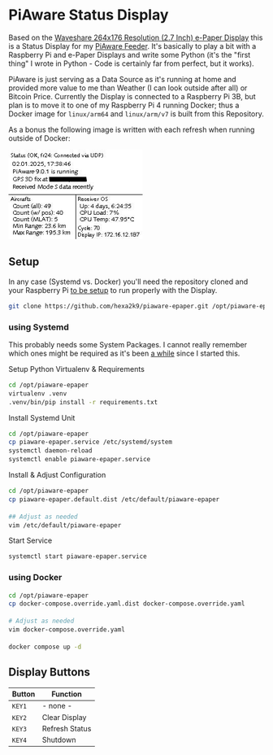 # PiAware Status Display

Based on the [Waveshare 264x176 Resolution (2.7 Inch) e-Paper Display](https://www.amazon.de/gp/product/B075FWLMRV/) this is a Status Display for my [PiAware Feeder](https://www.flightaware.com/adsb/piaware/build). It's basically to play a bit with a Raspberry Pi and e-Paper Displays and write some Python (it's the "first thing" I wrote in Python - Code is certainly far from perfect, but it works).

PiAware is just serving as a Data Source as it's running at home and provided more value to me than Weather (I can look outside after all) or Bitcoin Price. Currently the Display is connected to a Raspberry Pi 3B, but plan is to move it to one of my Raspberry Pi 4 running Docker; thus a Docker image for `linux/arm64` and `linux/arm/v7` is built from this Repository.

As a bonus the following image is written with each refresh when running outside of Docker:

![status display](images/docs.jpg "Status Display")

## Setup

In any case (Systemd vs. Docker) you'll need the repository cloned and your Raspberry Pi [to be setup](https://www.waveshare.com/wiki/2.7inch_e-Paper_HAT_Manual#Enable_SPI_Interface) to run properly with the Display.

```bash
git clone https://github.com/hexa2k9/piaware-epaper.git /opt/piaware-epaper
```

### using Systemd

This probably needs some System Packages. I cannot really remember which ones might be required as it's been [a while](https://github.com/hexa2k9/piaware-epaper/commit/9f270ae9d4dc08d16e1c89b1a685c71022770e01) since I started this.

Setup Python Virtualenv & Requirements

```bash
cd /opt/piaware-epaper
virtualenv .venv
.venv/bin/pip install -r requirements.txt
```

Install Systemd Unit

```bash
cd /opt/piaware-epaper
cp piaware-epaper.service /etc/systemd/system
systemctl daemon-reload
systemctl enable piaware-epaper.service
```

Install & Adjust Configuration

```bash
cd /opt/piaware-epaper
cp piaware-epaper.default.dist /etc/default/piaware-epaper

## Adjust as needed
vim /etc/default/piaware-epaper
```

Start Service

```bash
systemctl start piaware-epaper.service
```

### using Docker

```bash
cd /opt/piaware-epaper
cp docker-compose.override.yaml.dist docker-compose.override.yaml

# Adjust as needed
vim docker-compose.override.yaml

docker compose up -d
```

## Display Buttons

| Button   | Function       |
|----------|----------------|
| `KEY1`   | - none -       |
| `KEY2`   | Clear Display  |
| `KEY3`   | Refresh Status |
| `KEY4`   | Shutdown       |
